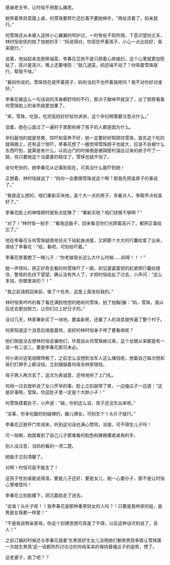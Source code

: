 <p>感谢老天爷，让时恒不用那么痛苦。</p><p>她带着笑将菜摆上桌，何雪珠要帮忙还拦着不要她伸手，“再给烫着了，妈来就行。”</p><p>何雪珠还从未被人这样小心翼翼的呵护过，一时有些不知所措，下意识望向丈夫，林时恒安抚的拍了拍她的手：“妈说得对，你现在怀着孩子，小心一点比较好，我来就行。”</p><p>说着，他站起来去厨房端菜，李春花见他不是只顾着心疼媳妇，这个心里就更加慰贴了，高兴是高兴，嘴上还要埋怨：“就几道菜，妈还端不动了？你陪着雪珠就行，帮我干啥。”</p><p>“看妈你说的，雪珠现在是怀着孩子，妈你当初不也怀着我呢吗？我不对你好对谁好。”</p><p>李春花被这么一句话说的浑身都舒坦的不行，那点子酸味早就没了，出了厨房看着何雪珠脸上的亲热就更加重了。</p><p>“来，雪珠，吃饭，吃完饭妈好好给你讲讲，这个孕妇啊需要注意点什么。”</p><p>说着，她在心底过了一遍村子里那些掉了孩子的人都是因为什么。</p><p>孕妇最怕的就是劳累、惊吓和营养不好，她一定要好好照顾住雪珠，首先这个吃的就得跟上，还有这个惊吓，李春花想了一圈觉得雪珠胆子也挺大，应该不会被什么东西吓到，就算是有什么，以前出门的时候倒是被隔壁村溜达过来的疯子吓了一跳，但只要她这个当婆婆的稳住了，雪珠也就不怕了。</p><p>说句夸张的，她李春花从记事到现在，可真没什么能吓到她！</p><p>正想着，林时恒就说了：“妈你一会要跟雪珠说这个啊？那我先把盖房子的事说了。”</p><p>“我是这么想的，咱们重新买块地，盖个大一点的房子，多雇点人，争取早点给盖好了。”</p><p>李春花脸上的神情顿时就有点犹豫了：“重新买地？咱们钱够不够啊？”</p><p>“对了！”林时恒一拍手：“看我这脑子，回来看见你们光顾着高兴了，都把正事给忘了。”</p><p>他在李春花与何雪珠疑惑地目光下站起身进屋，又把那个大大的行囊给拿了出来，递给了李春花：“给，看吧，可别给吓着。”</p><p>李春花笑着瞪了一眼儿子：“你老娘我长这么大什么时候……妈呀！！！”</p><p>她一声惊叫，把正好奇去看的何雪珠吓了一跳，却见婆婆震惊的赶紧把行囊给搂住，警惕的先四下望望，确认没有外人了，才把时恒给扯了过去，小声问：“这么多钱，你哪里来的？！”</p><p>“我之前请假回来前，做了个任务，这是上面发给我的。”</p><p>林时恒笑吟吟的看了看还满脸恍惚的她和何雪珠，拍了拍胸|脯：“妈，雪珠，我以后还会更加努力，让你们过上好日子的。”</p><p>没过几天，林家重新买了一块地，要盖新房，还雇了人的消息就传遍了整个村子。</p><p>何家知道这个消息后很是震惊，说好的林时恒身子垮了要看病呢？</p><p>他们倒是没去想林时恒会骗他们，毕竟自从何雪珠嫁过来，这个女婿从来都是有一说一有二说二，要是李春花那可未必。</p><p>何小弟对这笔钱眼馋极了，之前怎么没想到当军人这么赚钱呢，想着自己每次想和哥们打牌手上都没钱，立刻撺掇着何母去林家借钱。</p><p>母子两人再次去了，这次为表诚意，还特地拎了上门礼。</p><p>何母一过去就听说了女儿怀孕的事，脸上立刻就带了笑，一边嗑瓜子一边道：“这是好事啊，雪珠，你这肚子里一定是个大胖小子！”</p><p>何雪珠摸着肚子，小声道：“娘，你别这么说，孩子还没生出来呢。”</p><p>“没事，你多吃酸的别碰辣的，酸儿辣女，可别生个丫头片子就行。”</p><p>李春花正掀开门帘进来，听到这句话也满心赞同，没错，可不得生儿子吗！</p><p>可一抬眼，她就看到了自己儿子那难看的脸色和微微攥紧桌角的手。</p><p>别人没注意，当妈的看的一清二楚。</p><p>她脑子立刻清醒了。</p><p>对啊！时恒可是不能生了！</p><p>这孩子性别谁能说得准，要是儿子还好，要是女儿，她一心要孙子，那不是让时恒心里难受吗！</p><p>李春花立刻脸撂下，阴沉着脸走了进去。</p><p>“说谁丫头片子呢！！我李春花是那种重男轻女的人吗？！只要是我林家的娃，是男是女我都一样爱！”</p><p>“不是我说啊亲家母，你这个封建思想可真是了不得，以后这种话可别说了，丢人！”</p><p>之前订婚的时候还与李春花就着‘生男孩好生女儿没用她们都疼男孩争取让雪珠第一次就生男孩’这一话题热烈讨论过的何母呆呆的保持着嗑瓜子的姿势，愣了。</p><p>这老婆子，疯了吧？？</p>
